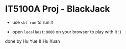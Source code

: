 # IT5100A Proj - BlackJack 
- use `sbt run` to run it

- open `localhost:9000` on your browser to play with it :)

done by Hu Yue & Hu Xuan

